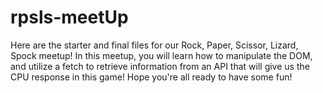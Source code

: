# rpsls-meetUp

Here are the starter and final files for our Rock, Paper, Scissor, Lizard, Spock meetup! 
In this meetup, you will learn how to manipulate the DOM, and utilize a fetch to retrieve information from an API that will give us the CPU response in this game! 
Hope you're all ready to have some fun!
